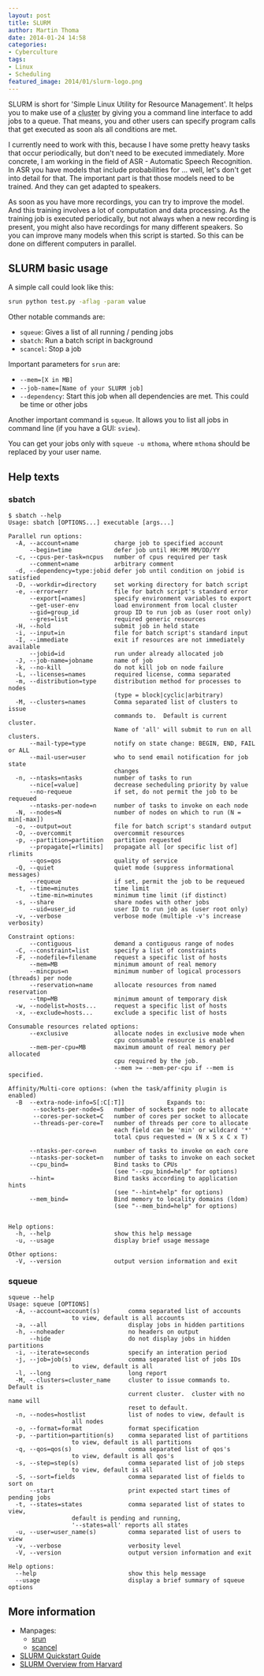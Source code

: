 ```yaml
---
layout: post
title: SLURM
author: Martin Thoma
date: 2014-01-24 14:58
categories:
- Cyberculture
tags:
- Linux
- Scheduling
featured_image: 2014/01/slurm-logo.png
---
```


SLURM is short for 'Simple Linux Utility for Resource Management'.
It helps you to make use of a <abbr title="a data center ... many computers">cluster</abbr>
by giving you a command line
interface to add jobs to a queue. That means, you and other users can
specify program calls that get executed as soon als all conditions
are met.

I currently need to work with this, because I have some pretty heavy
tasks that occur periodically, but don't need to be executed immediately.
More concrete, I am working in the field of ASR - Automatic Speech Recognition.
In ASR you have models that include probabilities for ... well, let's
don't get into detail for that. The important part is that those models
need to be trained. And they can get adapted to speakers.

As soon as you have more recordings, you can try to improve the model. 
And this training involves a lot of computation and
data processing. As the training job is executed periodically, but
not always when a new recording is present, you might also have
recordings for many different speakers. So you can improve many models
when this script is started. So this can be done on different computers
in parallel.

## SLURM basic usage ##
A simple call could look like this:

```bash
srun python test.py -aflag -param value
```

Other notable commands are:

* `squeue`: Gives a list of all running / pending jobs
* `sbatch`: Run a batch script in background
* `scancel`: Stop a job

Important parameters for `srun` are:

* `--mem=[X in MB]`
* `--job-name=[Name of your SLURM job]`
* `--dependency`: Start this job when all dependencies are met. This
     could be time or other jobs

Another important command is `squeue`. It allows you to list all jobs in
command line (if you have a GUI: `sview`).

You can get your jobs only with `squeue -u mthoma`, where `mthoma` should be
replaced by your user name.

## Help texts

### sbatch

```text
$ sbatch --help
Usage: sbatch [OPTIONS...] executable [args...]

Parallel run options:
  -A, --account=name          charge job to specified account
      --begin=time            defer job until HH:MM MM/DD/YY
  -c, --cpus-per-task=ncpus   number of cpus required per task
      --comment=name          arbitrary comment
  -d, --dependency=type:jobid defer job until condition on jobid is satisfied
  -D, --workdir=directory     set working directory for batch script
  -e, --error=err             file for batch script's standard error
      --export[=names]        specify environment variables to export
      --get-user-env          load environment from local cluster
      --gid=group_id          group ID to run job as (user root only)
      --gres=list             required generic resources
  -H, --hold                  submit job in held state
  -i, --input=in              file for batch script's standard input
  -I, --immediate             exit if resources are not immediately available
      --jobid=id              run under already allocated job
  -J, --job-name=jobname      name of job
  -k, --no-kill               do not kill job on node failure
  -L, --licenses=names        required license, comma separated
  -m, --distribution=type     distribution method for processes to nodes
                              (type = block|cyclic|arbitrary)
  -M, --clusters=names        Comma separated list of clusters to issue
                              commands to.  Default is current cluster.
                              Name of 'all' will submit to run on all clusters.
      --mail-type=type        notify on state change: BEGIN, END, FAIL or ALL
      --mail-user=user        who to send email notification for job state
                              changes
  -n, --ntasks=ntasks         number of tasks to run
      --nice[=value]          decrease secheduling priority by value
      --no-requeue            if set, do not permit the job to be requeued
      --ntasks-per-node=n     number of tasks to invoke on each node
  -N, --nodes=N               number of nodes on which to run (N = min[-max])
  -o, --output=out            file for batch script's standard output
  -O, --overcommit            overcommit resources
  -p, --partition=partition   partition requested
      --propagate[=rlimits]   propagate all [or specific list of] rlimits
      --qos=qos               quality of service
  -Q, --quiet                 quiet mode (suppress informational messages)
      --requeue               if set, permit the job to be requeued
  -t, --time=minutes          time limit
      --time-min=minutes      minimum time limit (if distinct)
  -s, --share                 share nodes with other jobs
      --uid=user_id           user ID to run job as (user root only)
  -v, --verbose               verbose mode (multiple -v's increase verbosity)

Constraint options:
      --contiguous            demand a contiguous range of nodes
  -C, --constraint=list       specify a list of constraints
  -F, --nodefile=filename     request a specific list of hosts
      --mem=MB                minimum amount of real memory
      --mincpus=n             minimum number of logical processors (threads) per node
      --reservation=name      allocate resources from named reservation
      --tmp=MB                minimum amount of temporary disk
  -w, --nodelist=hosts...     request a specific list of hosts
  -x, --exclude=hosts...      exclude a specific list of hosts

Consumable resources related options:
      --exclusive             allocate nodes in exclusive mode when
                              cpu consumable resource is enabled
      --mem-per-cpu=MB        maximum amount of real memory per allocated
                              cpu required by the job.
                              --mem >= --mem-per-cpu if --mem is specified.

Affinity/Multi-core options: (when the task/affinity plugin is enabled)
  -B  --extra-node-info=S[:C[:T]]            Expands to:
       --sockets-per-node=S   number of sockets per node to allocate
       --cores-per-socket=C   number of cores per socket to allocate
       --threads-per-core=T   number of threads per core to allocate
                              each field can be 'min' or wildcard '*'
                              total cpus requested = (N x S x C x T)

      --ntasks-per-core=n     number of tasks to invoke on each core
      --ntasks-per-socket=n   number of tasks to invoke on each socket
      --cpu_bind=             Bind tasks to CPUs
                              (see "--cpu_bind=help" for options)
      --hint=                 Bind tasks according to application hints
                              (see "--hint=help" for options)
      --mem_bind=             Bind memory to locality domains (ldom)
                              (see "--mem_bind=help" for options)


Help options:
  -h, --help                  show this help message
  -u, --usage                 display brief usage message

Other options:
  -V, --version               output version information and exit
```

### squeue

```text
squeue --help
Usage: squeue [OPTIONS]
  -A, --account=account(s)        comma separated list of accounts
                  to view, default is all accounts
  -a, --all                       display jobs in hidden partitions
  -h, --noheader                  no headers on output
      --hide                      do not display jobs in hidden partitions
  -i, --iterate=seconds           specify an interation period
  -j, --job=job(s)                comma separated list of jobs IDs
                  to view, default is all
  -l, --long                      long report
  -M, --clusters=cluster_name     cluster to issue commands to.  Default is
                                  current cluster.  cluster with no name will
                                  reset to default.
  -n, --nodes=hostlist            list of nodes to view, default is 
                  all nodes
  -o, --format=format             format specification
  -p, --partition=partition(s)    comma separated list of partitions
                  to view, default is all partitions
  -q, --qos=qos(s)                comma separated list of qos's
                  to view, default is all qos's
  -s, --step=step(s)              comma separated list of job steps
                  to view, default is all
  -S, --sort=fields               comma separated list of fields to sort on
      --start                     print expected start times of pending jobs
  -t, --states=states             comma separated list of states to view,
                  default is pending and running,
                  '--states=all' reports all states
  -u, --user=user_name(s)         comma separated list of users to view
  -v, --verbose                   verbosity level
  -V, --version                   output version information and exit

Help options:
  --help                          show this help message
  --usage                         display a brief summary of squeue options
```

## More information
* Manpages:
  * [srun](https://computing.llnl.gov/tutorials/linux_clusters/man/srun.txt)
  * [scancel](https://computing.llnl.gov/tutorials/linux_clusters/man/scancel.txt)
* [SLURM Quickstart Guide](https://computing.llnl.gov/linux/slurm/quickstart.html)
* [SLURM Overview from Harvard](https://rc.fas.harvard.edu/kb/high-performance-computing/slurm/)
